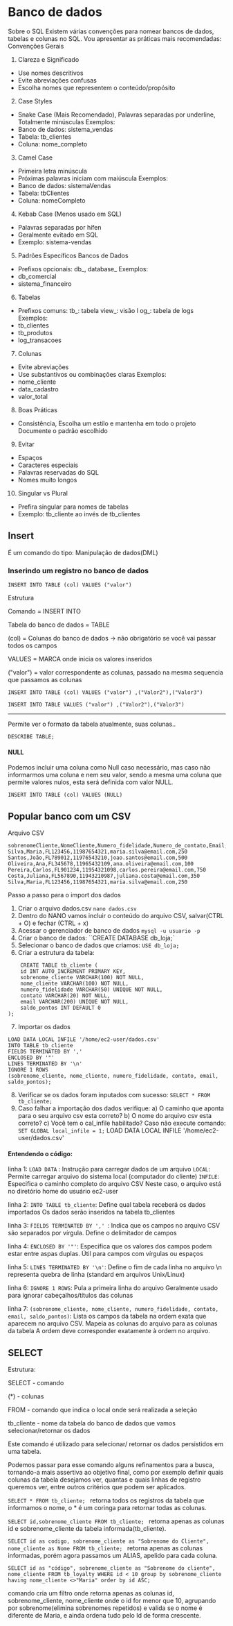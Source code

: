 # Banco de dados
Sobre o SQL
Existem várias convenções para nomear bancos de dados, tabelas e colunas no SQL. Vou apresentar as práticas mais recomendadas:
Convenções Gerais

1. Clareza e Significado
- Use nomes descritivos
- Evite abreviações confusas
- Escolha nomes que representem o conteúdo/propósito

2. Case Styles
- Snake Case (Mais Recomendado), Palavras separadas por underline, Totalmente minúsculas
Exemplos:
- Banco de dados: sistema_vendas
- Tabela: tb_clientes
- Coluna: nome_completo

3. Camel Case
- Primeira letra minúscula
- Próximas palavras iniciam com maiúscula
 Exemplos:
- Banco de dados: sistemaVendas
- Tabela: tbClientes
- Coluna: nomeCompleto

4. Kebab Case (Menos usado em SQL)
- Palavras separadas por hífen
- Geralmente evitado em SQL
- Exemplo: sistema-vendas

5. Padrões Específicos
Bancos de Dados
- Prefixos opcionais: db_, database_
Exemplos:
- db_comercial
- sistema_financeiro

6. Tabelas

- Prefixos comuns:
    tb_: tabela
    view_: visão
l   og_: tabela de logs        
Exemplos:
- tb_clientes
- tb_produtos
- log_transacoes

7. Colunas
- Evite abreviações
- Use substantivos ou combinações claras
Exemplos:
- nome_cliente
- data_cadastro
- valor_total

8. Boas Práticas
- Consistência, Escolha um estilo e mantenha em todo o projeto
Documente o padrão escolhido

9. Evitar
- Espaços
- Caracteres especiais
- Palavras reservadas do SQL
- Nomes muito longos

10. Singular vs Plural
- Prefira singular para nomes de tabelas
- Exemplo: tb_cliente ao invés de tb_clientes

## Insert

É um comando do tipo: Manipulação de dados(DML)

### Inserindo um registro no banco de dados

`INSERT INTO TABLE (col) VALUES ("valor")`

Estrutura

Comando = INSERT INTO

Tabela do banco de dados = TABLE

(col) = Colunas do banco de dados -> não obrigatório se você vai passar todos os campos

VALUES = MARCA onde inicia os valores inseridos

("valor") = valor correspondente as colunas, passado na mesma sequencia que passamos as colunas

`INSERT INTO TABLE (col) VALUES ("valor") ,("Valor2"),("Valor3")`

`INSERT INTO TABLE VALUES ("valor") ,("Valor2"),("Valor3")`

* * *

Permite ver o formato da tabela atualmente, suas colunas..

`DESCRIBE TABLE;`

#### NULL
Podemos incluir uma coluna como Null caso necessário, mas caso não informarmos uma coluna e nem seu valor, sendo a mesma uma coluna que permite valores nulos, esta será definida com valor NULL.

`INSERT INTO TABLE (col) VALUES (NULL)`

## Popular banco com um CSV

Arquivo CSV
```
sobrenomeCliente,NomeCliente,Numero_fidelidade,Numero_de_contato,Email,Saldo_pontos
Silva,Maria,FL123456,11987654321,maria.silva@email.com,250
Santos,João,FL789012,11976543210,joao.santos@email.com,500
Oliveira,Ana,FL345678,11965432109,ana.oliveira@email.com,100
Pereira,Carlos,FL901234,11954321098,carlos.pereira@email.com,750
Costa,Juliana,FL567890,11943210987,juliana.costa@email.com,350
Silva,Maria,FL123456,11987654321,maria.silva@email.com,250

```

Passo a passo para o import dos dados
1. Criar o arquivo dados.csv `nano dados.csv`
2. Dentro do NANO vamos incluir o conteúdo do arquivo CSV, salvar(CTRL + O) e fechar (CTRL + x)
3. Acessar o gerenciador de banco de dados `mysql -u usuario -p`
4. Criar o banco de dados: ``CREATE DATABASE db_loja;`
5. Selecionar o banco de dados que criamos: `USE db_loja;`
6. Criar a estrutura da tabela: 
```
    CREATE TABLE tb_cliente (
    id INT AUTO_INCREMENT PRIMARY KEY,
    sobrenome_cliente VARCHAR(100) NOT NULL,
    nome_cliente VARCHAR(100) NOT NULL,
    numero_fidelidade VARCHAR(50) UNIQUE NOT NULL,
    contato VARCHAR(20) NOT NULL,
    email VARCHAR(200) UNIQUE NOT NULL,
    saldo_pontos INT DEFAULT 0
); 
```
7. Importar os dados 
```
LOAD DATA LOCAL INFILE '/home/ec2-user/dados.csv' 
INTO TABLE tb_cliente 
FIELDS TERMINATED BY ',' 
ENCLOSED BY '"' 
LINES TERMINATED BY '\n' 
IGNORE 1 ROWS 
(sobrenome_cliente, nome_cliente, numero_fidelidade, contato, email, saldo_pontos);
```
8. Verificar se os dados foram inputados com sucesso:
`SELECT * FROM tb_cliente;`
9. Caso falhar a importação dos dados verifique:
    a) O caminho que aponta para o seu arquivo csv esta correto?
    b) O nome do arquivo csv esta correto?
    c) Você tem o cal_infile habilitado? Caso não execute comando: `SET GLOBAL local_infile = 1;`
LOAD DATA LOCAL INFILE '/home/ec2-user/dados.csv'

#### Entendendo o código:
linha 1:
`LOAD DATA` : Instrução para carregar dados de um arquivo
`LOCAL`: Permite carregar arquivo do sistema local (computador do cliente)
`INFILE`: Especifica o caminho completo do arquivo CSV
Neste caso, o arquivo está no diretório home do usuário ec2-user

linha 2:
`INTO TABLE tb_cliente`: Define qual tabela receberá os dados importados
Os dados serão inseridos na tabela tb_clientes

linha 3: 
`FIELDS TERMINATED BY ',' `: Indica que os campos no arquivo CSV são separados por vírgula. Define o delimitador de campos

linha 4:
`ENCLOSED BY '"'`: Especifica que os valores dos campos podem estar entre aspas duplas. Útil para campos com vírgulas ou espaços

 linha 5:
`LINES TERMINATED BY '\n'`: Define o fim de cada linha no arquivo
\n representa quebra de linha (standard em arquivos Unix/Linux)

linha 6:
`IGNORE 1 ROWS`: Pula a primeira linha do arquivo
Geralmente usado para ignorar cabeçalhos/títulos das colunas

linha 7:
`(sobrenome_cliente, nome_cliente, numero_fidelidade, contato, email, saldo_pontos)`: Lista os campos da tabela na ordem exata que aparecem no arquivo CSV. Mapeia as colunas do arquivo para as colunas da tabela
A ordem deve corresponder exatamente à ordem no arquivo.

## SELECT

Estrutura:

SELECT - comando

(*) - colunas

FROM - comando que indica o local onde será realizada a seleção

tb_cliente - nome da tabela do banco de dados que vamos selecionar/retornar os dados

Este comando é utilizado para selecionar/ retornar os dados persistidos em uma tabela.

Podemos passar para esse comando alguns refinamentos para a busca, tornando-a mais assertiva ao objetivo final, como por exemplo definir quais colunas da tabela desejamos ver, quantas e quais linhas de registro queremos ver, entre outros critérios que podem ser aplicados.

`SELECT * FROM tb_cliente; ` retorna todos os registros da tabela que informamos o nome, o * é um coringa para retornar todas as colunas.

`SELECT id,sobrenome_cliente FROM tb_cliente; ` retorna apenas as colunas id e sobrenome_cliente da tabela informada(tb_cliente).

`SELECT id as codigo, sobrenome_cliente as "Sobrenome do Cliente", nome_cliente as Nome FROM tb_cliente; ` retorna apenas as colunas informadas, porém agora passamos um ALIAS, apelido para cada coluna.

```
SELECT id as "código", sobrenome_cliente as "Sobrenome do cliente", 
nome_cliente FROM tb_loyalty WHERE id < 10 group by sobrenome_cliente 
having nome_cliente <>"Maria" order by id ASC;
```
comando cria um filtro onde retorna apenas as colunas id, sobrenome_cliente, nome_cliente onde o id for menor que 10, agrupando por sobrenome(elimina sobrenomes repetidos) e valida se o nome é diferente de Maria, e ainda ordena tudo pelo Id de forma crescente.
